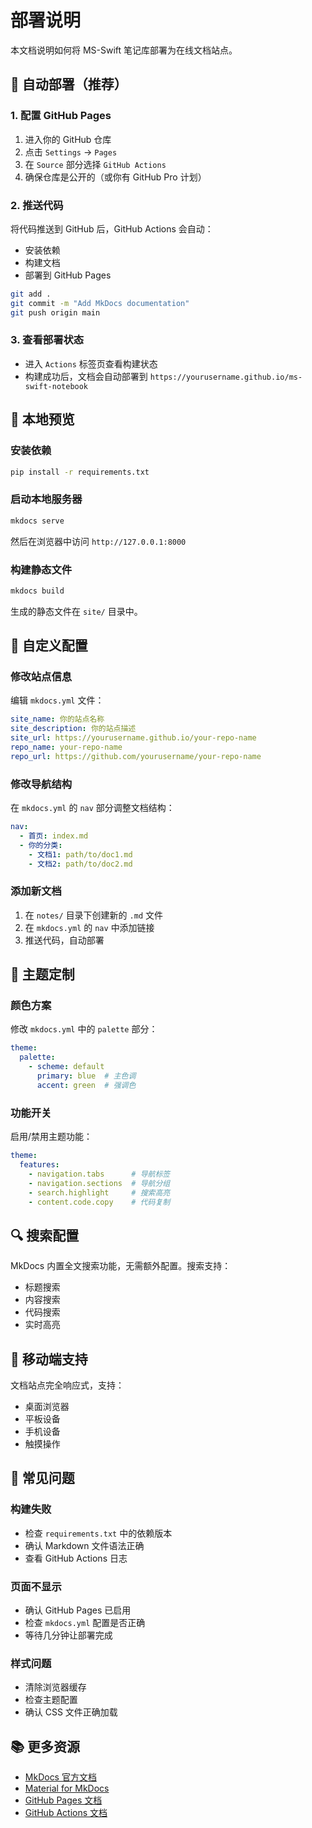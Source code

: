 # 部署说明

本文档说明如何将 MS-Swift 笔记库部署为在线文档站点。

## 🚀 自动部署（推荐）

### 1. 配置 GitHub Pages

1. 进入你的 GitHub 仓库
2. 点击 `Settings` → `Pages`
3. 在 `Source` 部分选择 `GitHub Actions`
4. 确保仓库是公开的（或你有 GitHub Pro 计划）

### 2. 推送代码

将代码推送到 GitHub 后，GitHub Actions 会自动：
- 安装依赖
- 构建文档
- 部署到 GitHub Pages

```bash
git add .
git commit -m "Add MkDocs documentation"
git push origin main
```

### 3. 查看部署状态

- 进入 `Actions` 标签页查看构建状态
- 构建成功后，文档会自动部署到 `https://yourusername.github.io/ms-swift-notebook`

## 🔧 本地预览

### 安装依赖
```bash
pip install -r requirements.txt
```

### 启动本地服务器
```bash
mkdocs serve
```

然后在浏览器中访问 `http://127.0.0.1:8000`

### 构建静态文件
```bash
mkdocs build
```

生成的静态文件在 `site/` 目录中。

## 📝 自定义配置

### 修改站点信息

编辑 `mkdocs.yml` 文件：

```yaml
site_name: 你的站点名称
site_description: 你的站点描述
site_url: https://yourusername.github.io/your-repo-name
repo_name: your-repo-name
repo_url: https://github.com/yourusername/your-repo-name
```

### 修改导航结构

在 `mkdocs.yml` 的 `nav` 部分调整文档结构：

```yaml
nav:
  - 首页: index.md
  - 你的分类:
    - 文档1: path/to/doc1.md
    - 文档2: path/to/doc2.md
```

### 添加新文档

1. 在 `notes/` 目录下创建新的 `.md` 文件
2. 在 `mkdocs.yml` 的 `nav` 中添加链接
3. 推送代码，自动部署

## 🎨 主题定制

### 颜色方案

修改 `mkdocs.yml` 中的 `palette` 部分：

```yaml
theme:
  palette:
    - scheme: default
      primary: blue  # 主色调
      accent: green  # 强调色
```

### 功能开关

启用/禁用主题功能：

```yaml
theme:
  features:
    - navigation.tabs      # 导航标签
    - navigation.sections  # 导航分组
    - search.highlight     # 搜索高亮
    - content.code.copy    # 代码复制
```

## 🔍 搜索配置

MkDocs 内置全文搜索功能，无需额外配置。搜索支持：
- 标题搜索
- 内容搜索
- 代码搜索
- 实时高亮

## 📱 移动端支持

文档站点完全响应式，支持：
- 桌面浏览器
- 平板设备
- 手机设备
- 触摸操作

## 🚨 常见问题

### 构建失败
- 检查 `requirements.txt` 中的依赖版本
- 确认 Markdown 文件语法正确
- 查看 GitHub Actions 日志

### 页面不显示
- 确认 GitHub Pages 已启用
- 检查 `mkdocs.yml` 配置是否正确
- 等待几分钟让部署完成

### 样式问题
- 清除浏览器缓存
- 检查主题配置
- 确认 CSS 文件正确加载

## 📚 更多资源

- [MkDocs 官方文档](https://www.mkdocs.org/)
- [Material for MkDocs](https://squidfunk.github.io/mkdocs-material/)
- [GitHub Pages 文档](https://pages.github.com/)
- [GitHub Actions 文档](https://docs.github.com/en/actions)
